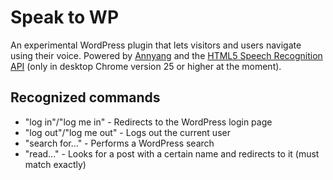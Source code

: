 Speak to WP
===========

An experimental WordPress plugin that lets visitors and users navigate using their voice. Powered by [Annyang](https://www.talater.com/annyang/) and the [HTML5 Speech Recognition API](http://shapeshed.com/html5-speech-recognition-api/) (only in desktop Chrome version 25 or higher at the moment).

## Recognized commands

* "log in"/"log me in" - Redirects to the WordPress login page
* "log out"/"log me out" - Logs out the current user
* "search for..." - Performs a WordPress search
* "read..." - Looks for a post with a certain name and redirects to it (must match exactly)

